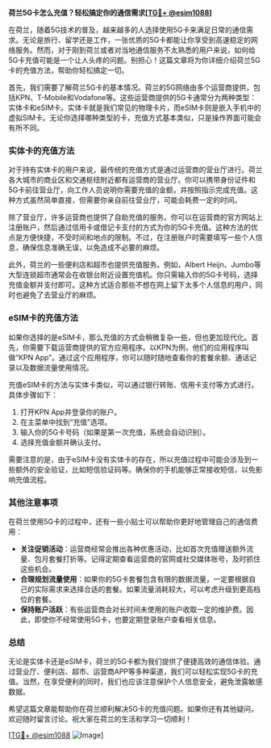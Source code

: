 **荷兰5G卡怎么充值？轻松搞定你的通信需求[[TG💪+ @esim1088](https://t.me/s/esim1088)]**

在荷兰，随着5G技术的普及，越来越多的人选择使用5G卡来满足日常的通信需求。无论是旅行、留学还是工作，一张优质的5G卡都能让你享受到高速稳定的网络服务。然而，对于刚到荷兰或者对当地通信服务不太熟悉的用户来说，如何给5G卡充值可能是一个让人头疼的问题。别担心！这篇文章将为你详细介绍荷兰5G卡的充值方法，帮助你轻松搞定一切。

首先，我们需要了解荷兰5G卡的基本情况。荷兰的5G网络由多个运营商提供，包括KPN、T-Mobile和Vodafone等。这些运营商提供的5G卡通常分为两种类型：实体卡和eSIM卡。实体卡就是我们常见的物理卡片，而eSIM卡则是嵌入手机中的虚拟SIM卡。无论你选择哪种类型的卡，充值方式基本类似，只是操作界面可能会有所不同。

### 实体卡的充值方法

对于持有实体卡的用户来说，最传统的充值方式是通过运营商的营业厅进行。荷兰各大城市的商业区和交通枢纽附近都有运营商的营业厅。你可以携带身份证件和5G卡前往营业厅，向工作人员说明你需要充值的金额，并按照指示完成充值。这种方式虽然简单直接，但需要你亲自前往营业厅，可能会耗费一定的时间。

除了营业厅，许多运营商也提供了自助充值的服务。你可以在运营商的官方网站上注册账户，然后通过信用卡或借记卡支付的方式为你的5G卡充值。这种方法的优点是方便快捷，不受时间和地点的限制。不过，在注册账户时需要填写一些个人信息，确保信息准确无误，以免造成不必要的麻烦。

此外，荷兰的一些便利店和超市也提供充值服务。例如，Albert Heijn、Jumbo等大型连锁超市通常会在收银台附近设置充值机。你只需输入你的5G卡号码，选择充值金额并支付即可。这种方式适合那些不想在网上留下太多个人信息的用户，同时也避免了去营业厅的麻烦。

### eSIM卡的充值方法

如果你选择的是eSIM卡，那么充值的方式会稍微复杂一些，但也更加现代化。首先，你需要下载运营商提供的官方应用程序。以KPN为例，他们的应用程序叫做“KPN App”。通过这个应用程序，你可以随时随地查看你的套餐余额、通话记录以及数据流量使用情况。

充值eSIM卡的方法与实体卡类似，可以通过银行转账、信用卡支付等方式进行。具体步骤如下：

1. 打开KPN App并登录你的账户。
2. 在主菜单中找到“充值”选项。
3. 输入你的5G卡号码（如果是第一次充值，系统会自动识别）。
4. 选择充值金额并确认支付。

需要注意的是，由于eSIM卡没有实体卡的存在，所以充值过程中可能会涉及到一些额外的安全验证，比如短信验证码等。确保你的手机能够正常接收短信，以免影响充值流程。

### 其他注意事项

在荷兰使用5G卡的过程中，还有一些小贴士可以帮助你更好地管理自己的通信费用：

- **关注促销活动**：运营商经常会推出各种优惠活动，比如首次充值赠送额外流量、包月套餐打折等。记得定期查看运营商的官网或社交媒体账号，及时抓住这些机会。
- **合理规划流量使用**：如果你的5G卡套餐包含有限的数据流量，一定要根据自己的实际需求来选择合适的套餐。如果流量消耗较大，可以考虑升级到更高档位的套餐。
- **保持账户活跃**：有些运营商会对长时间未使用的账户收取一定的维护费。因此，即使你不经常使用5G卡，也要定期登录账户查看相关信息。

### 总结

无论是实体卡还是eSIM卡，荷兰的5G卡都为我们提供了便捷高效的通信体验。通过营业厅、便利店、超市、运营商APP等多种渠道，我们可以轻松实现5G卡的充值。当然，在享受便利的同时，我们也应该注意保护个人信息安全，避免泄露敏感数据。

希望这篇文章能帮助你在荷兰顺利解决5G卡的充值问题。如果你还有其他疑问，欢迎随时留言讨论。祝大家在荷兰的生活和学习一切顺利！

[[TG💪+ @esim1088](https://t.me/s/esim1088) ![Image](https://i.postimg.cc/4NQfJmqS/Snipaste-2025-05-13-00-14-12.png)]